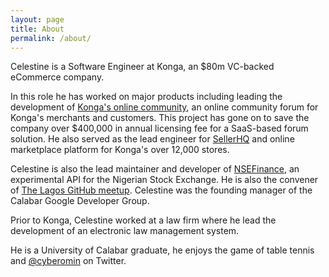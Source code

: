 ```yaml
---
layout: page
title: About 
permalink: /about/
---
```


Celestine is a Software Engineer at Konga, an $80m VC-backed eCommerce company. 

In this role he has worked on major products including leading the development of [Konga's online community](http://community.konga.com), an online community forum for Konga's merchants and customers. This project has gone on to save the company over $400,000 in annual licensing fee for a SaaS-based forum solution. He also served as the lead engineer for [SellerHQ](http://shq.konga.com) and online marketplace platform for Konga's over 12,000 stores.

Celestine is also the lead maintainer and developer of [NSEFinance](http://nsefinance.com), an experimental API for the Nigerian
Stock Exchange. He is also the convener of [The Lagos GitHub meetup](http://lagosmeet.github.io). Celestine was the founding manager of the Calabar Google Developer Group.

Prior to Konga, Celestine worked at a law firm where he lead the development of an electronic law management system.

He is a University of Calabar graduate, he enjoys the game of table tennis and [@cyberomin](https://twitter.com/cyberomin) on Twitter.